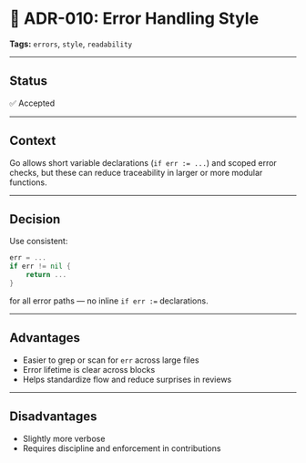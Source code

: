 # 📄 ADR-010: Error Handling Style

**Tags:** `errors`, `style`, `readability`

---

## Status

✅ Accepted

---

## Context

Go allows short variable declarations (`if err := ...`) and scoped error checks,
but these can reduce traceability in larger or more modular functions.

---

## Decision

Use consistent:

```go
err = ...
if err != nil {
    return ...
}
```

for all error paths — no inline `if err :=` declarations.

---

## Advantages

- Easier to grep or scan for `err` across large files
- Error lifetime is clear across blocks
- Helps standardize flow and reduce surprises in reviews

---

## Disadvantages

- Slightly more verbose
- Requires discipline and enforcement in contributions

